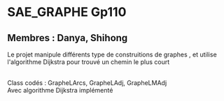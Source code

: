 # SAE_GRAPHE Gp110
## Membres : Danya, Shihong
Le projet manipule différents type de construitions de graphes , et utilise l'algorithme Dijkstra pour trouvé un chemin le plus court

<br>Class codés : GrapheLArcs, GrapheLAdj, GrapheLMAdj
<br>Avec algorithme Dijkstra implémenté
